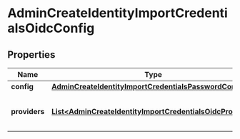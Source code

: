 

# AdminCreateIdentityImportCredentialsOidcConfig


## Properties

| Name | Type | Description | Notes |
|------------ | ------------- | ------------- | -------------|
|**config** | [**AdminCreateIdentityImportCredentialsPasswordConfig**](AdminCreateIdentityImportCredentialsPasswordConfig.md) |  |  [optional] |
|**providers** | [**List&lt;AdminCreateIdentityImportCredentialsOidcProvider&gt;**](AdminCreateIdentityImportCredentialsOidcProvider.md) | A list of OpenID Connect Providers |  [optional] |



